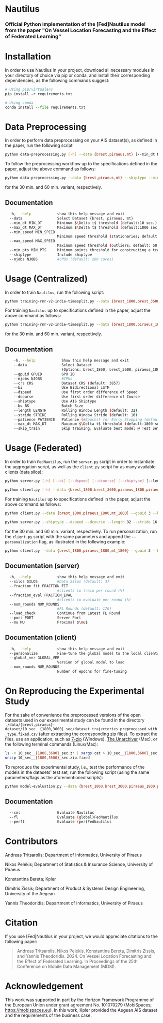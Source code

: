 # Nautilus
### Official Python implementation of the [Fed]Nautilus model from the paper "On Vessel Location Forecasting and the Effect of Federated Learning"


# Installation 
In order to use Nautilus in your project, download all necessary modules in your directory of choice via pip or conda, and install their corresponding dependencies, as the following commands suggest:

```Python
# Using pip/virtualenv
pip install −r requirements.txt

# Using conda
conda install --file requirements.txt
```


# Data Preprocessing
In order to perform data preprocessing on your AIS dataset(s), as defined in the paper, run the following script

```bash
python data-preprocessing.py [-h] --data {brest,piraeus,mt} [--min_dt MIN_DT] [--max_dt MAX_DT] [--min_speed MIN_SPEED] [--max_speed MAX_SPEED] [--min_pts MIN_PTS] [--shiptype] [--njobs NJOBS]
```

To follow the preprocessing workflow up to the specifications defined in the paper, adjust the above command as follows:

```bash
python data-preprocessing.py --data {brest,piraeus,mt} --shiptype --min_dt 10 --max_dt {1800,3600}
```

for the 30 min. and 60 min. variant, respectively.


## Documentation

```bash
  -h, --help            show this help message and exit
  --data                Select Dataset {brest, piraeus, mt}
  --min_dt MIN_DT       Minimum $\Delta t$ threshold (default:10 sec.)
  --max_dt MAX_DT       Maximum $\Delta t$ threshold (default:1800 sec.)
  --min_speed MIN_SPEED
                        Minimum speed threshold (stationaries; default: 1 knot)
  --max_speed MAX_SPEED
                        Maximum speed threshold (outliers; default: 50 knots)
  --min_pts MIN_PTS     Minimum points threshold for constructing a trajectory (default: 20 points)
  --shiptype            Include shiptype
  --njobs NJOBS         #CPUs (default: 200 cores)
```


# Usage (Centralized)
In order to train ```Nautilus```, run the following script:

```bash
python training-rnn-v2-indie-timesplit.py --data {brest_1800,brest_3600,piraeus_1800,piraeus_3600,mt_1800,mt_3600} [--gpuid GPUID] [--njobs NJOBS] [--crs CRS] [--bi] [--dspeed] [--dcourse] [--shiptype] [--bs BS] [--length LENGTH] [--stride STRIDE] [--patience PATIENCE] [--max_dt MAX_DT] [--skip_train]
```

For training ```Nautilus``` up to specifications defined in the paper, adjust the above command as follows:

```bash
python training-rnn-v2-indie-timesplit.py --data {brest_1800,piraeus_1800,mt_1800} --gpuid 0 --bs 1 --njobs 200 --crs {2154,2100,2100} --length 32 --stride 16 --patience 10 --shiptype --dspeed --dcourse --max_dt {1800,3600}
```

for the 30 min. and 60 min. variant, respectively.


## Documentation
```bash
    -h, --help            Show this help message and exit
    --data                Select Dataset 
                          (Options: brest_1800, brest_3600, piraeus_1800, piraeus_3600, mt_1800, mt_3600)
    --gpuid GPUID         GPU ID
    --njobs NJOBS         #CPUs
    --crs CRS             Dataset CRS (default: 3857)
    --bi                  Use Bidirectional LSTM
    --dspeed              Use first order difference of Speed
    --dcourse             Use first order difference of Course
    --shiptype            Use AIS Shiptype
    --bs BS               Batch Size
    --length LENGTH       Rolling Window Length (default: 32)
    --stride STRIDE       Rolling Window Stride (default: 16)
    --patience PATIENCE   Patience (#Epochs) for Early Stopping (default: 10)
    --max_dt MAX_DT       Maximum $\Delta t$ threshold (default:1800 sec.)
    --skip_train          Skip training; Evaluate best model @ Test Set
```


# Usage (Federated)
In order to train ```FedNautilus```, run the ```server.py``` script in order to instantiate the aggregation script, as well as the  ```client.py``` script for as many available clients (data silos):

```bash
python server.py [-h] [--bi] [--dspeed] [--dcourse] [--shiptype] [--length LENGTH] [--stride STRIDE] [--max_dt MAX_DT] [--silos SILOS] [--fraction_fit FRACTION_FIT] [--fraction_eval FRACTION_EVAL] [--num_rounds NUM_ROUNDS] [--load_check] [--port PORT] [--mu MU]

python client.py [-h] --data {brest_1800,brest_3600,piraeus_1800,piraeus_3600,mt_1800,mt_3600} [--gpuid GPUID] [--crs CRS] [--bi] [--dspeed] [--dcourse] [--shiptype] [--bs BS] [--length LENGTH] [--stride STRIDE] [--aug] [--max_dt MAX_DT] [--load_check] [--port PORT] [--silos SILOS] [--mu MU] [--fraction_fit FRACTION_FIT] [--fraction_eval FRACTION_EVAL] [--personalize] [--global_ver GLOBAL_VER] [--num_rounds NUM_ROUNDS]
```

For training ```Nautilus``` up to specifications defined in the paper, adjust the above command as follows:

```bash
python client.py --data {brest_1800,piraeus_1800,mt_1800} --gpuid 3 --bs 1 --shiptype --crs 2100 --length 32 --stride 16 --dspeed --dcourse --port 8080 --mu 1 --fraction_fit 1 --silos 3 --max_dt {1800,3600}

python server.py --shiptype --dspeed --dcourse --length 32 --stride 16 --num_rounds 70 --silos 3 --port 8080 --mu 1 --fraction_fit 1 --max_dt {1800,3600}
```

for the 30 min. and 60 min. variant, respectively. To run personalization, run the ```client.py``` script with the same parameters and append the ```--personalization``` flag, as illustrated in the following example:

```bash
python client.py --data {brest_1800,piraeus_1800,mt_1800} --gpuid 3 --bs 1 --shiptype --crs 2100 --length 32 --stride 16 --dspeed --dcourse --port 8080 --mu 1 --fraction_fit 1 --silos 3 --max_dt {1800,3600} --personalize
```


## Documentation (server)
```bash
  -h, --help            show this help message and exit
  --silos SILOS         #Data Silos (default: 3)
  --fraction_fit FRACTION_FIT
                        #clients to train per round (%)
  --fraction_eval FRACTION_EVAL
                        #clients to evaluate per round (%)
  --num_rounds NUM_ROUNDS
                        #FL Rounds (default: 170)
  --load_check          Continue from Latest FL Round
  --port PORT           Server Port
  --mu MU               Proximal $\mu$
```


## Documentation (client)
```bash
  -h, --help            show this help message and exit
  --personalize         Fine-tune the global model to the local clients data
  --global_ver GLOBAL_VER
                        Version of global model to load
  --num_rounds NUM_ROUNDS
                        Number of epochs for fine-tuning
```



# On Reproducing the Experimental Study

For the sake of convenience the preprocessed versions of the open datasets used in our experimental study can be found in the directory ```./data/{brest,piraeus}-dataset/10_sec__{1800,3600}_sec/dataset_trajectories_preprocessed_with_type.fixed.csv``` (after extracting the corresponding zip files). To extract the files, use an application, such as [7-zip](https://www.7-zip.org) (Windows), [The Unarchiver](https://theunarchiver.com) (Mac), or the following terminal commands (Linux/Mac):

```bash
ls -v 10_sec__{1800,3600}_sec.z* | xargs cat > 10_sec__{1800,3600}_sec.zip.fixed
unzip 10_sec__{1800,3600}_sec.zip.fixed
```

To reproduce the experimental study, i.e., test the performance of the models in the datasets' test set, run the following script (using the same parameters/flags as the aforementioned scripts):

```bash
python model-evaluation.py --data {brest_1800,brest_3600,piraeus_1800,piraeus_3600,mt_1800,mt_3600} [--gpuid GPUID] [--crs CRS] [--bi] [--dspeed] [--dcourse] [--shiptype] [--bs BS] [--length LENGTH] [--stride STRIDE] [--aug] [--max_dt MAX_DT] [--patience PATIENCE] [--silos SILOS] [--fraction_fit FRACTION_FIT] [--fraction_eval FRACTION_EVAL] [--cml] [--fl] [--perfl] [--global_ver GLOBAL_VER] [--mu MU]
```

## Documentation
```bash
  --cml                 Evaluate Nautilus
  --fl                  Evaluate (global)FedNautilus
  --perfl               Evaluate (per)FedNautilus
```


# Contributors
Andreas Tritsarolis; Department of Informatics, University of Piraeus

Nikos Pelekis; Department of Statistics & Insurance Science, University of Piraeus

Konstantina Bereta; Kpler

Dimitris Zissis; Department of Product & Systems Design Engineering, University of the Aegean

Yannis Theodoridis; Department of Informatics, University of Piraeus


# Citation
If you use [Fed]Nautilus in your project, we would appreciate citations to the following paper:

> Andreas Tritsarolis, Nikos Pelekis, Konstantina Bereta, Dimitris Zissis, and Yannis Theodoridis. 2024. On Vessel Location Forecasting and the Effect of Federated Learning. In Proceedings of the 25th Conference on Mobile Data Management (MDM).


# Acknowledgement
This work was supported in part by the Horizon Framework Programme of the European Union under grant agreement No. 101070279 (MobiSpaces; https://mobispaces.eu). In this work, Kpler provided the Aegean AIS dataset and the requirements of the business case.
